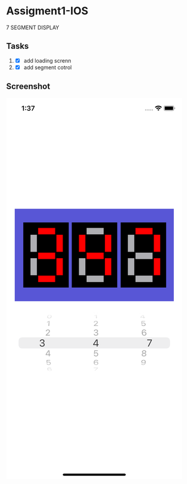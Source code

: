 # Assigment1-IOS

7 SEGMENT DISPLAY

## Tasks

1) -[x] add loading screnn
2) -[x] add segment cotrol

## Screenshot

![Screenshot](./images/screen1.png)
